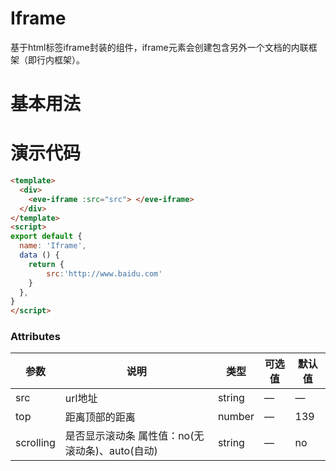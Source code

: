 # Iframe 
基于html标签iframe封装的组件，iframe元素会创建包含另外一个文档的内联框架（即行内框架）。
# 基本用法

<template>
  <div>
    <Example />
  </div>
</template>

<script>

import Example from './Example'
export default {
  components: {
    Example,
  }
}
</script>

# 演示代码

```html
<template>
  <div>
    <eve-iframe :src="src"> </eve-iframe>
  </div>
</template>
<script>
export default {
  name: 'Iframe',
  data () {
    return {
        src:'http://www.baidu.com'
    }
  },
}
</script>
```
### Attributes
| 参数   | 说明 | 类型  | 可选值 | 默认值 |
| --------------- | ---------------- | ------- | ------ | - |
| src  | url地址 | string | —  | —   |
| top    | 距离顶部的距离 | number  | —    | 139  |
| scrolling    | 是否显示滚动条 属性值：no(无滚动条)、auto(自动) | string  | — |  no  |